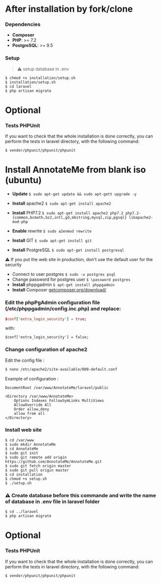 # After installation by fork/clone

### Dependencies

* **Composer**
* **PHP**: >= 7.2
* **PostgreSQL**: >= 9.5


### Setup

> :warning: setup database in .env

```shell script
$ chmod +x installation/setup.sh
$ installation/setup.sh
$ cd laravel
$ php artisan migrate
```
# Optional
### Tests PHPUnit
If you want to check that the whole installation is done correctly, you can perform the tests in laravel directory, with the following command:

```shell script
$ vendor/phpunit/phpunit/phpunit
```

# Install AnnotateMe from blank iso (ubuntu)

- **Update**
`$ sudo apt-get update && sudo apt-gett upgrade -y`

- **Install** apache2
`$ sudo apt-get install apache2`

- **Install** PHP7.2
`$ sudo apt-get install apache2 php7.2 php7.2-{common,bcmath,bz2,intl,gd,mbstring,mysql,zip,pgsql} libapache2-mod-php`

- **Enable** rewrite
`$ sudo a2enmod rewrite`
- **Install** GIT
`$ sudo apt-get install git`
- **Install** PostgreSQL
`$ sudo apt-get install postgresql`

:warning: If you put the web site in production, don't use the default user for the security
- Connect to user postgres
`$ sudo -u postgres psql`
- Change password for postgres user
`$ \password postgres`
- **Install** phppgadmin
`$ apt-get install phppgadmin`
- **Install** Composer
[getcomposer.org/download/](https://getcomposer.org/download/)


### Edit the phpPgAdmin configuration file (/etc/phppgadmin/config.inc.php) and replace:
```conf
$conf['extra_login_security'] = true;
```
with:
```
$conf['extra_login_security'] = false;
```

### Change configuration of apache2

Edit the config file :
```sh
$ nano /etc/apache2/site-available/000-default.conf
```
Example of configuration :
```
DocumentRoot /var/www/AnnotateMe/laravel/public

<Directory /var/www/AnnotateMe>
	Options Indexes FollowSymLinks MultiViews
	AllowOverride All
	Order allow,deny
	allow from all
</Directory>
```
### Install web site
```
$ cd /var/www
$ sudo mkdir AnnotateMe
$ cd AnnotateMe
$ sudo git init
$ sudo git remote add origin https://github.com/AnnotateMe/AnnotateMe.git
$ sudo git fetch origin master
$ sudo git pull origin master
$ cd installation
$ chmod +x setup.sh
$ ./setup.sh
```

### :warning: Create database before this commande and write the name of database in .env file in laravel folder
```
$ cd ../laravel
$ php artisan migrate
```
# Optional

### Tests PHPUnit

If you want to check that the whole installation is done correctly, you can perform the tests in laravel directory, with the following command:

  

```sh
$ vendor/phpunit/phpunit/phpunit
```